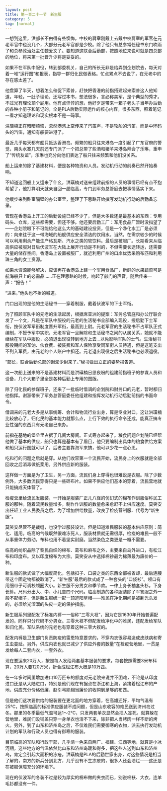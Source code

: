```yaml
---
layout: post
title: 第一百二十一节　新生服
category: 5
tag: [normal]
---
```


一想到这里，洪部长不由得有些懊悔。中校的肩章刚戴上去戴中校肩章的军官在元老军官中也没几个，大部分元老军官都是少校。除了他只有总参常任秘书东门吹雨了和总参政治处主任魏爱文了。要知道这联合后勤部，按照地位来说可就是四总部的地位，将来第一批晋升少将是妥妥的。

如果不在军队中服役，转到部委机关，自己的所长无非是给弄到企划院去，每天对着一堆“运行图”和报表，指导一群归化民做表格。忙点累点不去说了，在元老中的存在感太差了。

他盘算了半天，想着怎么催促下索普，赶快把香港的前指搭建起来索普这人他知道，年轻，一肚子理论，还写过本书，想法很多，言必称美军，是个典型的秀才。不过光有理论顶个屁用。他有点悻悻的想，他好歹是带来一箱子老头子当年办后勤的各种小册子和笔记的，全是PLA后勤实际运作的核心内容，很多东西，照着笔记一看才知道理论和现实根本不是一码事。

洪璜楠正在暗暗烦恼，忽然港湾上空传来了汽笛声，不是轮船的汽笛，而是中环码头的汽笛，通知有船要进港了。

最近几乎每天都有船只抵达香港岛。频繁的船只往来港岛一度引起了广东官府的警觉，南头水寨几天前还专门派了一个把总带了些酒和猪羊来港岛拜会了乐琳，重申了“传统友谊”，乐琳也充分向他们表达了船只往来频繁和他们没关系。

船上运来的除了基建材料，便是各种物资和人员。发动机行动的前奏已然开始奏响。

不知道这回船上又运来了什幺，洪璜楠对送来组建前指的人员的事情已经有点不抱希望了，他打算明天就亲自回一趟临高，专门到军务总管庭去把事情落实下来。

他缓步来到卧室隔壁的办公室里，整理了下思路开始撰写发动机行动的后勤备忘录。

管现在香港岛上开工的后勤设施已经不少了，但是大多数还是最基本的东西：专用码头、仓库，这些都需要，但还不够。他还要后勤工厂：军用食品厂暂时没指望了――企划院眼下不可能给他这么大的基础建设投资，但是一个净化水工厂是必须的：向来往于这一带海域的船舰供应安全清洁的饮用水。当然，在需求较少的时候可以利用剩余产能生产格瓦斯、汽水之类的软饮料。最后是被服厂。长期看来从临高供应被服对日后伏波军在大陆上展开行动是不利的，不但需要长途转运，还需要大量的储存空间。香港岛上设置被服厂，就近利用广州的口岸优势采购布匹和利用珠三角的女工资源。

如果水资源能够解决，应该再在香港岛上建一个军用食品厂，新鲜的水果蔬菜可是航海船只上的必需品……正在理思路的时候，响起了敲门的声音，随后传来一声：“报告！”

“进来。”他头也不抬的喊道。

门口出现的是他的生活秘书――穿着制服，戴着伏波军的下士军衔。

为了照顾军队中的元老的生活起居，根据席亚洲的提案：军务总管庭和办公厅联合发了一个文，凡是在军队中服役的元老的生活秘书全部编入现役，授后勤下士军衔，按伏波军军衔制度晋升军衔，最高到上尉。元老军官的生活秘书不占军队正式编制，不授予军中实职，元老军官一旦解除和生活秘书之间的从属关系，她就不能继续在军队中服役，必须退出现役转到地方上去…以免影响军队的士气。生活秘书服役期间的军饷、伙食费、被装费和军人保险享受同军衔人员待遇，但是这笔支出不列入军费，由元老的个人账户中扣还。元老退出现役之后生活秘书也必须退役。

“部长，联合后勤总部的谢澎少尉来了。”秘书做出立正的姿势报告道。

这一次船上送来的不是基建材料而是洪磺楠日思夜盼的组建前指班子的参谋人员和设备，几个大箱子里全是各种后勤上专用的图版。

除了归化民的参谋班子，还来了一批临时借调的企划院和财务口的元老，暂时都归他指挥。谢澎带来了军务总管庭委任他组建和指挥发动机行动后勤前指的书面命令。

借调来的元老大多是从事统筹、会计和物流行业出身，算是专业对口。这让洪璜楠比较放心了，归化民的基本能力就那么点，上行下效的执行命令还成，能真正搞专业性强的东西只有元老自己来办。

前指在基地的堡垒里占据了几间大房间。正式筹办起来了。粮食问题企划院已经帮他做了基本的供应，船只也算是基本有了眉目，他只要编制出具体的粮食供给方案和船只运行图就可以了，后者主要靠海军来搞，他可以少花一点心思。

吃和行的问题之后就是穿。从他们收容第一个流民开始，流民身上的衣服就是全部回收之后消毒做纸浆用，另外供应新的服装。

这样做一方面是为了卫生，另一方面，流民们身上穿得也很难说是衣服。除了少数例外，大多数流民穿得只是一些碎布片。如果不供应他们基本的穿着，流民营地就只能搞成天体营了。

检疫营里给流民发服装，一开始是服装厂正儿八径的仿幻式的棉布作训服俗称民工服的那种。随着流民数量增多，制作作训服的数量愈来愈赶不上供应速度。莫笑安出任轻工业人民委员之后，为了增加供给数量，改良了检疫营制服、代号为“新生服”。

莫笑安尽管不是裁缝，也没学过服装设计。但是知道难民服装的基本供应原则：简化、适用。临高的气候既然很难冻死人，服装材质就无需很厚，检疫的难民一般不从事重体力劳动，布料也用不着坚实耐磨。当然染色之类更是一概不需要。

临高的纺织品除了黎民自织的棉布、葛布和麻布之外，主要来自岛外进口，有松江布和印度布。又以印度棉布为大宗。莫笑安从中选择棉钞最为稀薄最为廉价的一种。

新生服的款式做了大幅度简化，包括扣子、口袋之类的东西全部被省却，最后连腰带这个固定物都被取消了。“新生服”最后的款式成了一种套头的“口袋衫”。领口有用细带子可调校领圈大小。新生服不分男女和季节款。一律上身长袖套头衫。下身长裤。尺码分出大、中、小儿童四个尺码。临高制造的各种服装除了军警服之外一般不配帽子，但是新生服统一配一顶遮阳草帽――难民在净化期间是被剃光头发的，必须给光溜溜的头皮一定的保护措施。

新生服系列里配发了标准内裤一一俗称“三零大衩”，因为它是1630年开始普遍配发的。同样只分尺码不分男女。三零大衩不但配发给净化中的难民，还配发给军队和归化民。军队系统的元老也有穿着这种三零大衩的。

配发内裤是卫生部门负责防疫的雷恩特意要求的，不穿内衣很容易造成皮肤病和寄生虫蔓延。另外，供应内衣也就已减少了供应外套的数量"在栓疫营地里，一贯是发给每人二套内衣，一套外衣。

现在要运来20万人，按照每人发给两套基本服装的要求，每套按照需要3米布科算，20万人要120万米，折合成松江布大概是10万匹。

在一年多时间里增加进口10万匹布的额度对元老院来说并不困难，不论是从印度进口还是从大陆进口，特别是他们现在有据点在浙江和上海，紧挨着松江布的产地，供应充分价格低廉，赵引弓能相当廉价的收购到足够的布匹。

但是他们这次要供给的服装要在更北面的地方穿着，在高雄还好，平均气温有25℃，按照临高的标准供应服装不成问题，但是山东收容的难民送到济州岛过冬。那里的冬季最低气温可达1～2℃，只发两套单衣显然会把人冻死。就算躲在营地里，难民们没铺盖只穿一身单衣也活不下来，除非把人当烤肉一样不断的烤火。另外，到了山东和济州岛之后，不仅难民们需要御寒的衣物，派去执行发动机计划的军队和行政人员也得有御寒的服装。

目前临高的军队和行政干部，几乎清一色来自两广、福建、江西等地，就算是小冰河期，这些地方的气温依然比山东和济州岛暖和得多，把这些人送到山东和济州岛，肯定会引起大面积的冻疮。洪璜楠是PLA的后勤世家出身，对这些情况是相当了解的，南方的新兵分到北方，几乎没有不生冻疮的，很多人还会溃烂――这还是在被服保障充分的环境下。

现在的伏波军的冬装不过是较为厚实的棉布做的夹衣而巳，别说棉袄、大衣，连羊毛衫都没有一件。